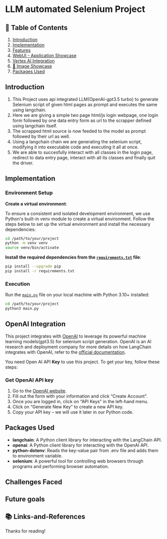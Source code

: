 # LLM automated Selenium Project

## 📌 Table of Contents
1. [Introduction](#introduction)
2. [Implementation](#implementation)
3. [Features](#features)
4. [WebUI - Application Showcase](#webui---application-showcase)
5. [Vertex AI Integration](#vertex-ai-integration)
6. [📸 Image Showcase](#📸-image-showcase)
7. [Packages Used](#packages-used)
## Introduction 

1. This Project uses api integrated LLM(OpenAI-gpt3.5 turbo) to generate Selenium script of given html pages as prompt and executes the same using langchain.
2. Here we are giving a simple two page html/js login webpage, one login form followed by one data entry form as url to the scrapper defined using langchain itself.
3. The scrapped html source is now feeded to the model as prompt followed by their url as well.
4. Using a langchain chain we are generating the selenium script, modifying it into executable code and executing it all at once.
5. We are able to succesfully interact with all classes in the login page, redirect to data entry page, interact with all its classes and finally quit the driver.

## Implementation

### Environment Setup
 **Create a virtual environment**:

To ensure a consistent and isolated development environment, we use Python's built-in venv module to create a virtual environment. Follow the steps below to set up the virtual environment and install the necessary dependencies:

   ```sh
   cd /path/to/your/project
   python -m venv venv
   source venv/bin/activate
```

 **Install the required dependencies from the [`requirements.txt`](https://gitlab.mindfire.co.in/barunh/openai-automated-selenium-project/-/blob/main/requirements.txt) file**:
 
   ```sh
   pip install --upgrade pip
   pip install -r requirements.txt

```

### Execution

Run the [`main.py`](https://gitlab.mindfire.co.in/barunh/openai-automated-selenium-project/-/blob/main/main.py) file on your local machine with Python 3.10+ installed:

  ```sh
cd /path/to/your/project
python3 main.py
```

## OpenAI Integration
This project integrates with [OpenAI](https://openai.com/) to leverage its powerful machine learning models(gpt3.5) for selenium script generation. OpenAI is an AI research and deployment company for more details on how LangChain integrates with OpenAI, refer to the [official documentation](https://python.langchain.com/docs/integrations/providers/openai).

You need Open AI API **Key** to use this project. To get your key, follow these steps:

### Get OpenAI API key

1. Go to the [OpenAI website](https://beta.openai.com/signup/).
2. Fill out the form with your information and click “Create Account”.
3. Once you are logged in, click on “API Keys” in the left-hand menu.
4. Click on “Generate New Key” to create a new API key.
5. Copy your API key – we will use it later in our Python code.

## Packages Used

- **langchain**: A Python client library for interacting with the LangChain API.
- **openai**: A Python client library for interacting with the OpenAI API.
- **python-dotenv**: Reads the key-value pair from .env file and adds them to environment variable.
- **selenium**: A powerful tool for controlling web browsers through programs and performing browser automation.

## Challenges Faced 

## Future goals

## 📚 Links-and-References


Thanks for reading!
















